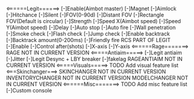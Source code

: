 <======Legit======>
[-]Enable(Aimbot master)
[-]Magnet
[-]Aimlock
[-]Hitchance
[-]Silent
[-]FOV(0-90d)
[-]Distant FOV
[-]Rectangle FOV(Default is circular)
[-]Strength
[-]Speed X(Aimbot speed)
[-]Speed Y(Aimbot speed)
[-]Delay
[-]Auto stop
[-]Auto fire
[-]Wall penetration 
[-]Smoke check
[-]Flash check
[-]Jump check
[-]Enable backtrack
[-]Backtrack amount(0-200ms)
[-]Friendly fire
RCS PART OF LEGIT
[-]Enable
[-]Control after(shots)
[-]X-axis
[-]Y-axis
<======Rage=======>
RAGE NOT IN CURRENT VERSION
<=====Antiaim=====>
[-]Legit antiaim
[-]Jitter
[-]Legit Desync + LBY breaker
[-]fakelag
RAGEANTIAIM NOT IN CURRENT VERSION
<=====Visuals=====>
TODO Add visual feature list
<===Skinchanger===>
SKINCHANGER NOT IN CURRENT VERSION
INVENTORYCHANGER NOT IN CURRENT VERSION
MODELCHANGER NOT IN CURRENT VERSION
<======Misc=======>
TODO Add misc feature list
[-]Custom console